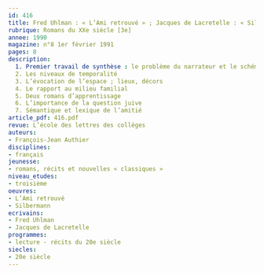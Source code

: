 ```yaml
---
id: 416
title: Fred Uhlman : « L’Ami retrouvé » ; Jacques de Lacretelle : « Silbermann » 
rubrique: Romans du XXe siècle [3e]
annee: 1990
magazine: n°8 1er février 1991
pages: 8
description: 
  1. Premier travail de synthèse : le problème du narrateur et le schéma structurel des deux romans
  2. Les niveaux de temporalité
  3. L’évocation de l’espace ; lieux, décors
  4. Le rapport au milieu familial
  5. Deux romans d’apprentissage
  6. L’importance de la question juive
  7. Sémantique et lexique de l’amitié
article_pdf: 416.pdf
revue: L’école des lettres des collèges
auteurs:
- François-Jean Authier
disciplines:
- français
jeunesse:
- romans, récits et nouvelles « classiques »
niveau_etudes:
- troisième
oeuvres:
- L’Ami retrouvé
- Silbermann
ecrivains:
- Fred Uhlman
- Jacques de Lacretelle
programmes:
- lecture - récits du 20e siècle
siecles:
- 20e siècle
---
```

